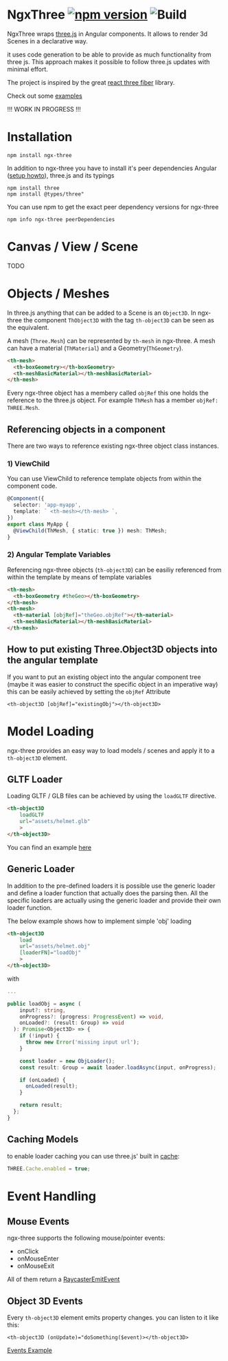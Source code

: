 # NgxThree [![npm version](https://badge.fury.io/js/ngx-three.svg)](https://badge.fury.io/js/ngx-three) ![Build](https://github.com/demike/ngx-three/actions/workflows/.github/workflows/ci-cd.yml/badge.svg)

NgxThree wraps [three.js](https://threejs.org/) in Angular components.
It allows to render 3d Scenes in a declarative way.

it uses code generation to be able to provide as much functionality from three js.
This approach makes it possible to follow three.js updates with minimal effort.

The project is inspired by the great [react three fiber](https://github.com/pmndrs/react-three-fiber) library.

Check out some [examples](https://demike.github.io/ngx-three/)

!!! WORK IN PROGRESS !!!
# Installation

```
npm install ngx-three
```

In addition to ngx-three you have to install it's peer dependencies
Angular ([setup howto](https://angular.io/guide/setup-local)), three.js and its typings
```
npm install three
npm install @types/three"
```

You can use npm to get the exact peer dependency versions for ngx-three
```
npm info ngx-three peerDependencies
```

# Canvas / View / Scene
TODO

# Objects / Meshes

In three.js anything that can be added to a Scene is an `Object3D`.
In ngx-three the component `ThObject3D` with the tag `th-object3D` can be seen as the
equivalent.

A mesh (`Three.Mesh`) can be represented by `th-mesh` in ngx-three.
A mesh can have a material (`ThMaterial`) and a Geometry(`ThGeometry`).

```html
<th-mesh>
  <th-boxGeometry></th-boxGeometry>
  <th-meshBasicMaterial></th-meshBasicMaterial>
</th-mesh>
```

Every ngx-three object has a membery called
`objRef` this one holds the reference to the
three.js object.
For example `ThMesh` has a member `objRef: THREE.Mesh`.

<!-- TODO: GO ON -->

## Referencing objects in a component
There are two ways to reference existing ngx-three object
class instances.

### 1) ViewChild
You can use ViewChild to reference template objects
from within the component code.

```typescript
@Component({
  selector: 'app-myapp',
  template: ` <th-mesh></th-mesh> `,
})
export class MyApp {
  @ViewChild(ThMesh, { static: true }) mesh: ThMesh;
}

```

### 2) Angular Template Variables
Referencing ngx-three objects (`th-object3D`) can be
easiliy referenced from within the template by means
of template variables

```html
<th-mesh>
  <th-boxGeometry #theGeo></th-boxGeometry>
</th-mesh>
<th-mesh>
  <th-material [objRef]="theGeo.objRef"></th-material>
  <th-meshBasicMaterial></th-meshBasicMaterial>
</th-mesh>
```


## How to put existing Three.Object3D objects into the angular template
If you want to put an existing object into the angular component tree
(maybe it was easier to construct the specific object in an imperative way)
this can be easily achieved by setting the `objRef` Attribute
```
<th-object3D [objRef]="existingObj"></th-object3D>
```


# Model Loading
ngx-three provides an easy way to load models / scenes and apply it
to a `th-object3D` element.


## GLTF Loader
Loading GLTF / GLB files can be achieved
by using the `loadGLTF` directive.

```html
<th-object3D 
    loadGLTF
    url="assets/helmet.glb"
    >
</th-object3D>
```

You can find an example [here](https://demike.github.io/ngx-three/loader-example)

## Generic Loader

In addition to the pre-defined loaders it is possible use the generic loader and define a loader function
that actually does the parsing then.
All the specific loaders are actually using the generic loader and provide their own loader function.

The below example shows how to implement simple  'obj' loading
```html
<th-object3D 
    load
    url="assets/helmet.obj"
    [loaderFN]="loadObj"
    >
</th-object3D>
```
with

```typescript
...

public loadObj = async (
    input?: string,
    onProgress?: (progress: ProgressEvent) => void,
    onLoaded?: (result: Group) => void
  ): Promise<Object3D> => {
    if (!input) {
      throw new Error('missing input url');
    }

    const loader = new ObjLoader();
    const result: Group = await loader.loadAsync(input, onProgress);

    if (onLoaded) {
      onLoaded(result);
    }

    return result;
  };
}
```



## Caching Models

to enable loader caching you can use three.js' built in [cache](https://threejs.org/docs/#api/en/loaders/Cache):

```typescript
THREE.Cache.enabled = true;
```


# Event Handling

## Mouse Events
ngx-three supports the following mouse/pointer events:
- onClick
- onMouseEnter 
- onMouseExit

All of them return a [RaycasterEmitEvent](./projects/ngx-three/src/lib/events/raycaster.events.directive.ts#L7)

## Object 3D Events
Every `th-object3D` element emits property changes.
you can listen to it like this:
```
<th-object3D (onUpdate)="doSomething($event)></th-object3D>
```
[Events Example](https://demike.github.io/ngx-three/events-example) 

